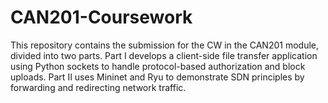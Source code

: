 # CAN201-Coursework
This repository contains the submission for the CW in the CAN201 module, divided into two parts. Part I develops a client-side file transfer application using Python sockets to handle protocol-based authorization and block uploads. Part II uses Mininet and Ryu to demonstrate SDN principles by forwarding and redirecting network traffic.
